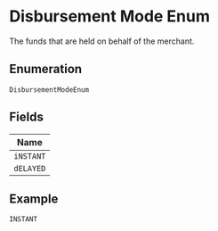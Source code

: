 
# Disbursement Mode Enum

The funds that are held on behalf of the merchant.

## Enumeration

`DisbursementModeEnum`

## Fields

| Name |
|  --- |
| `iNSTANT` |
| `dELAYED` |

## Example

```
INSTANT
```

